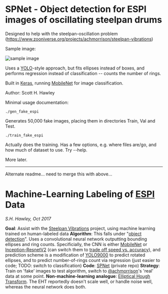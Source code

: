 # SPNet - Object detection for ESPI images of oscillating steelpan drums

Designed to help with the steelpan-oscillation problem (https://www.zooniverse.org/projects/achmorrison/steelpan-vibrations)

Sample image:

![sample image](http://hedges.belmont.edu/~shawley/steelpan/steelpan_pred_00002.png)

Uses a [YOLO](https://pjreddie.com/darknet/yolo/)-style approach, but fits ellipses instead of boxes, and performs regression instead of classification -- counts the number of rings.

Built in [Keras](https://keras.io/), running [MobileNet](https://arxiv.org/abs/1704.04861) for image classification.

Author: Scott H. Hawley

Minimal usage documentation:

    ./gen_fake_espi
Generates 50,000 fake images, placing them in directories Train, Val and Test.

    ./train_fake_espi
Actually does the training.  Has a few options, e.g. where files are/go, and how much of dataset to use.  Try --help.

More later.

---
Alternate readme... need to merge this with above...


# Machine-Learning Labeling of [ESPI](https://en.wikipedia.org/wiki/Electronic_speckle_pattern_interferometry) Data

_S.H. Hawley, Oct 2017_

**Goal**: Assist with the [Steelpan Vibrations](https://www.zooniverse.org/projects/achmorrison/steelpan-vibrations) project, using machine learning trained on human-labeled data
**Algorithm**: This falls under "[object detection](https://en.wikipedia.org/wiki/Object_detection)". Uses a convolutional neural network outputting bounding ellipses and ring counts. Specificially, the CNN is either [MobileNet](https://arxiv.org/abs/1704.04861) or <a href="">Inception-ResnetV2</a> (can switch them to [trade off speed vs. accuracy](http://openaccess.thecvf.com/content_cvpr_2017/papers/Huang_SpeedAccuracy_Trade-Offs_for_CVPR_2017_paper.pdf)), and prediction scheme is a modification of [YOLO9000](https://arxiv.org/abs/1612.08242) to predict rotated ellipses, and to predict number-of-rings count via regression (just easier to code; TODO: switch to classification)
**Code**: [SPNet](https://github.com/drscotthawley/SPNet) (private repo)
**Strategy**: Train on 'fake' images to test algorithm, switch to [@achmorrison](https://twitter.com/achmorrison)'s 'real' data at some point.
**Non-machine-learning analogue**: [Elliptical Hough Transform](http://scikit-image.org/docs/dev/auto_examples/edges/plot_circular_elliptical_hough_transform.html). The EHT reportedly doesn't scale well, or handle noise well, whereas the neural network does both.

